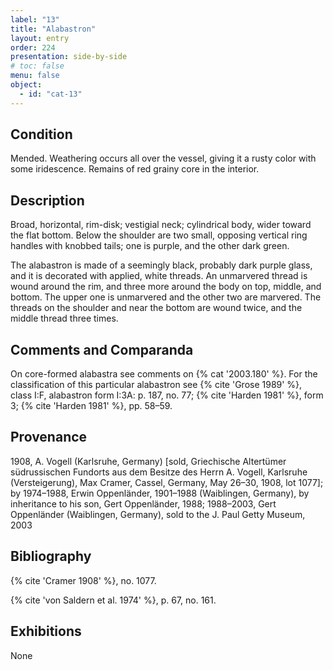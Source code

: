 ```yaml
---
label: "13"
title: "Alabastron"
layout: entry
order: 224
presentation: side-by-side
# toc: false
menu: false
object:
  - id: "cat-13"
---
```


## Condition

Mended. Weathering occurs all over the vessel, giving it a rusty color with some iridescence. Remains of red grainy core in the interior.

## Description

Broad, horizontal, rim-disk; vestigial neck; cylindrical body, wider toward the flat bottom. Below the shoulder are two small, opposing vertical ring handles with knobbed tails; one is purple, and the other dark green.

The alabastron is made of a seemingly black, probably dark purple glass, and it is decorated with applied, white threads. An unmarvered thread is wound around the rim, and three more around the body on top, middle, and bottom. The upper one is unmarvered and the other two are marvered. The threads on the shoulder and near the bottom are wound twice, and the middle thread three times.

## Comments and Comparanda

On core-formed alabastra see comments on {% cat '2003.180' %}. For the classification of this particular alabastron see {% cite 'Grose 1989' %}, class I:F, alabastron form I:3A: p. 187, no. 77; {% cite 'Harden 1981' %}, form 3; {% cite 'Harden 1981' %}, pp. 58–59.

## Provenance

1908, A. Vogell (Karlsruhe, Germany) [sold, Griechische Altertümer südrussischen Fundorts aus dem Besitze des Herrn A. Vogell, Karlsruhe (Versteigerung), Max Cramer, Cassel, Germany, May 26–30, 1908, lot 1077]; by 1974–1988, Erwin Oppenländer, 1901–1988 (Waiblingen, Germany), by inheritance to his son, Gert Oppenländer, 1988; 1988–2003, Gert Oppenländer (Waiblingen, Germany), sold to the J. Paul Getty Museum, 2003

## Bibliography

{% cite 'Cramer 1908' %}, no. 1077.

{% cite 'von Saldern et al. 1974' %}, p. 67, no. 161.

## Exhibitions

None